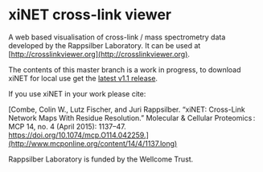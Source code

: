 xiNET cross-link viewer
================

A web based visualisation of cross-link / mass spectrometry data developed by the Rappsilber Laboratory. It can be used at [http://crosslinkviewer.org](http://crosslinkviewer.org).

The contents of this master branch is a work in progress, to download xiNET for local use get the [latest v1.1 release](https://github.com/colin-combe/crosslink-viewer/releases/latest).

If you use xiNET in your work please cite:

[Combe, Colin W., Lutz Fischer, and Juri Rappsilber. “xiNET: Cross-Link Network Maps With Residue Resolution.” Molecular & Cellular Proteomics : MCP 14, no. 4 (April 2015): 1137–47. https://doi.org/10.1074/mcp.O114.042259.](http://www.mcponline.org/content/14/4/1137.long)

Rappsilber Laboratory is funded by the Wellcome Trust.
